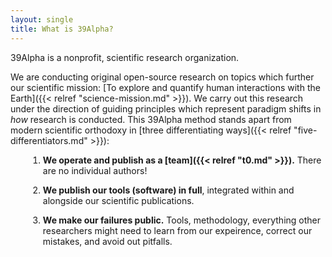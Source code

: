 ```yaml
---
layout: single
title: What is 39Alpha?
---
```

<div class="shout shout--quiet">
    39Alpha is a nonprofit, scientific research organization.
</div>

We are conducting original open-source research on topics which further our scientific mission: [To
explore and quantify human interactions with the Earth]({{< relref "science-mission.md" >}}). We
carry out this research under the direction of guiding principles which represent paradigm shifts in
_how_ research is conducted. This 39Alpha method stands apart from modern scientific
orthodoxy in [three differentiating ways]({{< relref "five-differentiators.md" >}}):

<style>
ol li {
    padding-bottom: 1em;
    margin-left: 2em;
}
</style>

1. **We operate and publish as a [team]({{< relref "t0.md" >}}).** There are no individual authors!
2. **We publish our tools (software) in full**, integrated within and alongside our scientific
   publications.
3. **We make our failures public.** Tools, methodology, everything other researchers might need to learn from our expeirence, correct our mistakes, and avoid out pitfalls.

